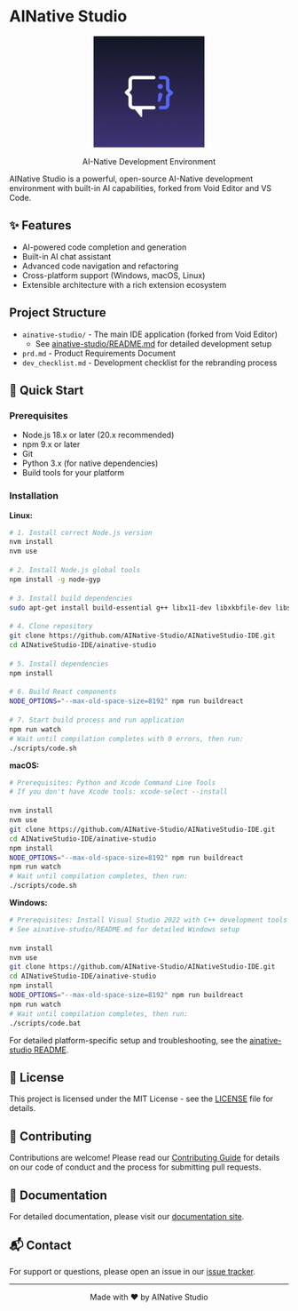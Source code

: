 # AINative Studio

<div align="center">
  <img
    src="./ainative-studio/ai_native_studio_icons/ai_native_studio_512x512.png"
    alt="AINative Studio Logo"
    width="200"
    height="200"
  />
  <p>AI-Native Development Environment</p>
</div>

AINative Studio is a powerful, open-source AI-Native development environment with built-in AI capabilities, forked from Void Editor and VS Code.

## ✨ Features

- AI-powered code completion and generation
- Built-in AI chat assistant
- Advanced code navigation and refactoring
- Cross-platform support (Windows, macOS, Linux)
- Extensible architecture with a rich extension ecosystem

## Project Structure

- `ainative-studio/` - The main IDE application (forked from Void Editor)
  - See [ainative-studio/README.md](ainative-studio/README.md) for detailed development setup
- `prd.md` - Product Requirements Document
- `dev_checklist.md` - Development checklist for the rebranding process

## 🚀 Quick Start

### Prerequisites

- Node.js 18.x or later (20.x recommended)
- npm 9.x or later
- Git
- Python 3.x (for native dependencies)
- Build tools for your platform

### Installation

**Linux:**
```bash
# 1. Install correct Node.js version
nvm install
nvm use

# 2. Install Node.js global tools
npm install -g node-gyp

# 3. Install build dependencies
sudo apt-get install build-essential g++ libx11-dev libxkbfile-dev libsecret-1-dev libkrb5-dev python-is-python3

# 4. Clone repository
git clone https://github.com/AINative-Studio/AINativeStudio-IDE.git
cd AINativeStudio-IDE/ainative-studio

# 5. Install dependencies
npm install

# 6. Build React components
NODE_OPTIONS="--max-old-space-size=8192" npm run buildreact

# 7. Start build process and run application
npm run watch
# Wait until compilation completes with 0 errors, then run:
./scripts/code.sh
```

**macOS:**
```bash
# Prerequisites: Python and Xcode Command Line Tools
# If you don't have Xcode tools: xcode-select --install

nvm install
nvm use
git clone https://github.com/AINative-Studio/AINativeStudio-IDE.git
cd AINativeStudio-IDE/ainative-studio
npm install
NODE_OPTIONS="--max-old-space-size=8192" npm run buildreact
npm run watch
# Wait until compilation completes, then run:
./scripts/code.sh
```

**Windows:**
```bash
# Prerequisites: Install Visual Studio 2022 with C++ development tools
# See ainative-studio/README.md for detailed Windows setup

nvm install
nvm use
git clone https://github.com/AINative-Studio/AINativeStudio-IDE.git
cd AINativeStudio-IDE/ainative-studio
npm install
NODE_OPTIONS="--max-old-space-size=8192" npm run buildreact
npm run watch
# Wait until compilation completes, then run:
./scripts/code.bat
```

For detailed platform-specific setup and troubleshooting, see the [ainative-studio README](ainative-studio/README.md).

## 📝 License

This project is licensed under the MIT License - see the [LICENSE](LICENSE) file for details.

## 🤝 Contributing

Contributions are welcome! Please read our [Contributing Guide](ainative-studio/CONTRIBUTING.md) for details on our code of conduct and the process for submitting pull requests.

## 📄 Documentation

For detailed documentation, please visit our [documentation site](https://docs.ainativestudio.com).

## 📬 Contact

For support or questions, please open an issue in our [issue tracker](https://github.com/AINative-Studio/AINativeStudio-IDE/issues).

---

<p align="center">
  Made with ❤️ by AINative Studio
</p>
